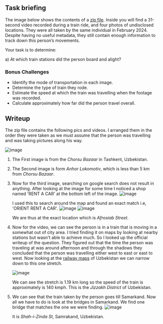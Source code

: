 ## Task briefing
The image below shows the contents of a [zip file](osintexercise026.zip). Inside you will find a 31-second video recorded during a train ride, and four photos of undisclosed locations. They were all taken by the same individual in February 2024. Despite having no useful metadata, they still contain enough information to track down this person’s movements.

Your task is to determine:


a) At which train stations did the person board and alight?

### Bonus Challenges

- Identify the mode of transportation in each image.
- Determine the type of train they rode.
- Estimate the speed at which the train was travelling when the footage was recorded.
- Calculate approximately how far did the person travel overall.

## Writeup 
The zip file contains the following pics and videos. I arranged them in the order they were taken as we must assume that the person was travelling and was taking pictures along his way.

![image](https://github.com/AKripper/COPS-CSOC/assets/167231621/f400a147-f0eb-4547-be8b-f3acb55d1eb1)

1. The First image is from the *Chorsu Bazaar* in Tashkent, Uzbekistan.
2. The Second image is form *Anhor Lokomotiv*, which is less than 5 km from *Chorsu Bazaar*.
3. Now for the third image, searching on google search does not result in anything. After looking at the image for some time I noticed a shop named 'RENT A CAR' at the bottom left of the image.
   ![image](https://github.com/AKripper/COPS-CSOC/assets/167231621/114a4ffd-de7c-455b-a41f-0aa33491057a)

   I used this to search around the map and found an exact match i.e, 'ORIENT RENT A CAR'.
   ![image](https://github.com/AKripper/COPS-CSOC/assets/167231621/0955dac1-9958-4c40-9ba5-174b937345d9)
   ![image](https://github.com/AKripper/COPS-CSOC/assets/167231621/ea2369b9-387e-4f90-85dd-0463cc71953b)

   We are thus at the exact location which is *Afrosiab Street*.
4. Now for the video, we can see the person is in a train that is moving in a somewhat out of city area. I tried finding it on maps by looking at nearby stations but wasn't able to    achieve much. So I looked up the official writeup of the question. They figured out that the time the person was traveling at was around afternoon and through the shadows they
   concluded that the person was travelling either west to east or east to west. Now looking at the [railway maps](https://railway.uz/upload/iblock/b73/b736cc5a0ba5a820a2e91a6941a9b52d.jpg) of Uzbekistan we can narrow down to this one stretch.

   ![image](https://github.com/AKripper/COPS-CSOC/assets/167231621/4ba595ec-57b4-4ace-b574-3c53c4839c62)

   We can see the stretch is 1.19 km long so the speed of the train is approximately is 140 kmph. This is the *Jizzakh District* of Uzbekistan.
5. We can see that the train taken by the person goes till Samarkand. Now all we have to do is look at the bridges in Samarkand. We find one bridge that matches the one we were        finding.
   ![image](https://github.com/AKripper/COPS-CSOC/assets/167231621/eff53381-edb0-4084-baa0-5ebf20633e62)

   It is *Shah-i-Zinda St*, Samrakand, Uzbekistan.


   
